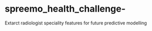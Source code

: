 # spreemo_health_challenge-
Extarct radiologist speciality features for future predictive modelling

